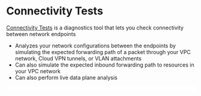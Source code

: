 # Connectivity Tests

[Connectivity Tests](https://cloud.google.com/network-intelligence-center/docs/connectivity-tests/concepts/overview) is a diagnostics tool that lets you check connectivity between network endpoints

* Analyzes your network configurations between the endpoints by simulating the expected forwarding path of a packet through your VPC network, Cloud VPN tunnels, or VLAN attachments
* Can also simulate the expected inbound forwarding path to resources in your VPC network
* Can also perform live data plane analysis

![](https://github.com/JonmarCorpuz/LetsLearn/blob/main/Assets/Whitespace.png)
